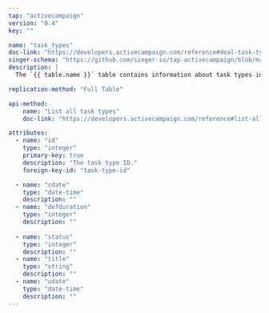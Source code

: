 ```yaml
---
tap: "activecampaign"
version: "0.4"
key: ""

name: "task_types"
doc-link: "https://developers.activecampaign.com/reference#deal-task-types"
singer-schema: "https://github.com/singer-io/tap-activecampaign/blob/master/tap_activecampaign/schemas/task_types.json"
description: |
  The `{{ table.name }}` table contains information about task types in your {{ integration.display_name }} account.

replication-method: "Full Table"

api-method:
    name: "List all task types"
    doc-link: "https://developers.activecampaign.com/reference#list-all-deal-task-types"

attributes:
  - name: "id"
    type: "integer"
    primary-key: true
    description: "The task type ID."
    foreign-key-id: "task-type-id"

  - name: "cdate"
    type: "date-time"
    description: ""
  - name: "defduration"
    type: "integer"
    description: ""
  
  - name: "status"
    type: "integer"
    description: ""
  - name: "title"
    type: "string"
    description: ""
  - name: "udate"
    type: "date-time"
    description: ""
---
```

